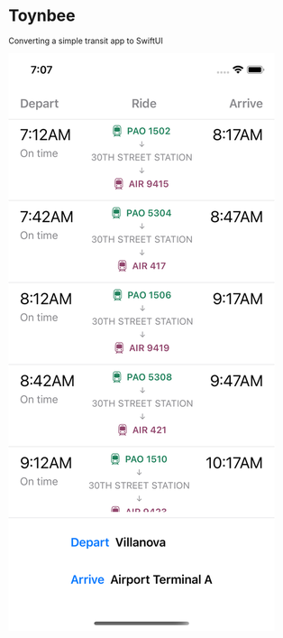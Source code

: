 # Toynbee

Converting a simple transit app to SwiftUI

![screenshot](https://raw.githubusercontent.com/joewalsh/toynbee-swiftui/main/screenshot.png)